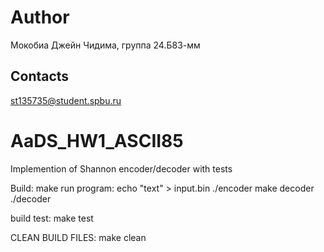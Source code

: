 # Author  
Мокобиа Джейн Чидима, группа 24.Б83-мм  

## Contacts  
st135735@student.spbu.ru    

# AaDS_HW1_ASCII85  
Implemention of Shannon encoder/decoder with tests

Build: make
run program: echo "text" > input.bin
            ./encoder
            make decoder
            ./decoder

build test: make test            

CLEAN BUILD FILES: make clean

